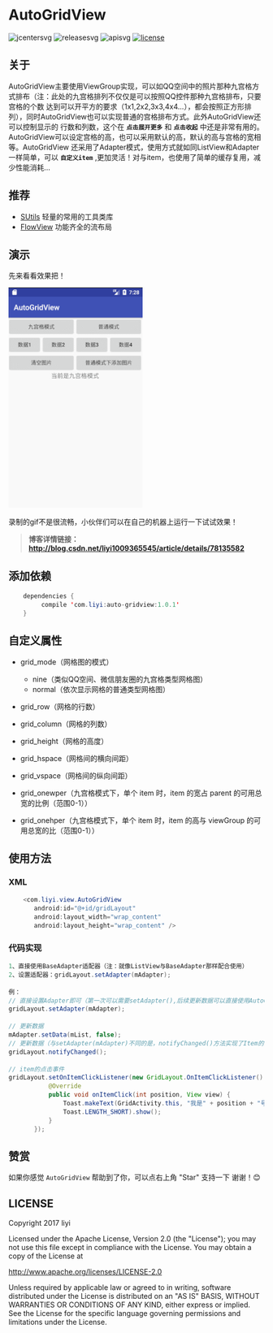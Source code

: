 # AutoGridView  

![jcentersvg] ![releasesvg] ![apisvg] [![license][licensesvg]][license]   

## 关于
AutoGridView主要使用ViewGroup实现，可以如QQ空间中的照片那种九宫格方式排布（注：此处的九宫格排列不仅仅是可以按照QQ控件那种九宫格排布，只要宫格的个数
达到可以开平方的要求（1x1,2x2,3x3,4x4...），都会按照正方形排列），同时AutoGridView也可以实现普通的宫格排布方式。此外AutoGridView还可以控制显示的
行数和列数，这个在 **`点击展开更多`** 和 **`点击收起`** 中还是非常有用的。AutoGridView可以设定宫格的高，也可以采用默认的高，默认的高与宫格的宽相等。AutoGridView
还采用了Adapter模式，使用方式就如同ListView和Adapter一样简单，可以 **`自定义item`** ,更加灵活！对与item，也使用了简单的缓存复用，减少性能消耗...
  
## 推荐 
- [SUtils][SUtils] 轻量的常用的工具类库
- [FlowView][FlowView] 功能齐全的流布局

## 演示
先来看看效果把！  

![演示][demogif]

录制的gif不是很流畅，小伙伴们可以在自己的机器上运行一下试试效果！  
> **博客详情链接：http://blog.csdn.net/liyi1009365545/article/details/78135582**

## 添加依赖
```java
    dependencies {
         compile 'com.liyi:auto-gridview:1.0.1'
    }
```

## 自定义属性
- grid_mode（网格图的模式）  
  - nine（类似QQ空间、微信朋友圈的九宫格类型网格图）
  - normal（依次显示网格的普通类型网格图）  
 
- grid_row（网格的行数）
- grid_column（网格的列数）
- grid_height（网格的高度）
- grid_hspace（网格间的横向间距）
- grid_vspace（网格间的纵向间距）
- grid_onewper（九宫格模式下，单个 item 时，item 的宽占 parent 的可用总宽的比例（范围0-1））
- grid_onehper（九宫格模式下，单个 item 时，item 的高与 viewGroup 的可用总宽的比（范围0-1））

## 使用方法
### XML
```Java
    <com.liyi.view.AutoGridView
       android:id="@+id/gridLayout"
       android:layout_width="wrap_content"
       android:layout_height="wrap_content" />
```
### 代码实现
```java
1、直接使用BaseAdapter适配器（注：就像ListView与BaseAdapter那样配合使用）
2、设置适配器：gridLayout.setAdapter(mAdapter);

例：
// 直接设置Adapter即可（第一次可以需要setAdapter(),后续更新数据可以直接使用AutoGridView的notifyChanged()方法）
gridLayout.setAdapter(mAdapter);
      
// 更新数据 
mAdapter.setData(mList, false);
// 更新数据（与setAdapter(mAdapter)不同的是，notifyChanged()方法实现了Item的简单复用）
gridLayout.notifyChanged();
   
// item的点击事件
gridLayout.setOnItemClickListener(new GridLayout.OnItemClickListener() {
           @Override
           public void onItemClick(int position, View view) {
               Toast.makeText(GridActivity.this, "我是" + position + "号", 
               Toast.LENGTH_SHORT).show();
           }
       });
```

## 赞赏
如果你感觉 `AutoGridView` 帮助到了你，可以点右上角 "Star" 支持一下 谢谢！:blush:

## LICENSE
Copyright 2017 liyi

Licensed under the Apache License, Version 2.0 (the "License");
you may not use this file except in compliance with the License.
You may obtain a copy of the License at

   http://www.apache.org/licenses/LICENSE-2.0

Unless required by applicable law or agreed to in writing, software
distributed under the License is distributed on an "AS IS" BASIS,
WITHOUT WARRANTIES OR CONDITIONS OF ANY KIND, either express or implied.
See the License for the specific language governing permissions and
limitations under the License.


[jcentersvg]: https://img.shields.io/badge/Jcenter-1.0.1-brightgreen.svg
[releasesvg]: https://img.shields.io/badge/release-v1.0.1-0f80c1.svg
[apisvg]: https://img.shields.io/badge/API-9+-brightgreen.svg
[licensesvg]: https://img.shields.io/badge/License-Apache--2.0-0f80c1.svg
[license]:http://www.apache.org/licenses/LICENSE-2.0
[statussvg]:https://img.shields.io/librariesio/github/phoenixframework/phoenix.svg  

[SUtils]:https://github.com/albert-lii/SUtils
[FlowView]:https://github.com/albert-lii/FlowView
[demogif]:https://github.com/albert-lii/AutoGridView/blob/master/screenshot/auto_gridview.gif

